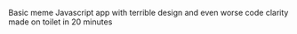 Basic meme Javascript app with terrible design and even worse code clarity made on toilet in 20 minutes
